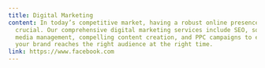 ```yaml
---
title: Digital Marketing
content: In today’s competitive market, having a robust online presence is
  crucial. Our comprehensive digital marketing services include SEO, social
  media management, compelling content creation, and PPC campaigns to ensure
  your brand reaches the right audience at the right time.
link: https://www.facebook.com
---
```

